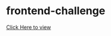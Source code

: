 # frontend-challenge

<a href="https://b2brain-project-naincy.netlify.app/" target="_blank">Click Here to view</a>
